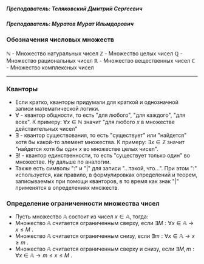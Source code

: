 ##### *Преподаватель: Теляковский Дмитрий Сергеевич*
##### *Преподаватель: Муратов Мурат Ильмдарович*

### **Обозначения числовых множеств**
$\mathbb N$ - Множество натуральных чисел
$\mathbb Z$ - Множество целых чисел
$\mathbb Q$ - Множество рациональных чисел
$\mathbb R$ - Множество вещественных чисел
$\mathbb C$ - Множество комплексных чисел
****
### **Кванторы**
- Если кратко, кванторы придумали для краткой и однозначной записи математической логики. 
- $\forall$ - квантор общности, то есть "для любого", "для каждого", "для всех". К примеру: $\forall x \in \mathbb N$ значит "для любого $x$ в множестве действительных чисел" 
- $\exists$ - квантор существования, то есть "существует" или "найдется" хотя бы какой-то элемент множества. К примеру: $\exists x \in \mathbb Z$ значит "найдется хотя бы один $x$ во множестве целых чисел". 
- $\exists !$ - квантор единственности, то есть "существует только один" во множестве. Ну дальше по аналогии. 
- Также есть символы ":" и "|" для записи "...такой, что...". При этом ":" используется, как правило, в формулировках определений и теорем, записываемых при помощи кванторов, в то время как знак "|" применятся в определениях множеств. 
### **Определение ограниченности множества чисел**
- Пусть множество $\mathbb A$ состоит из чисел $x \in \mathbb A$, тогда:
- Множество $\mathbb A$ считается ограниченным сверху, если $\exists M : \forall x \in \mathbb A \rightarrow x \leq M$ .
- Множество $\mathbb A$ считается ограниченным снизу, если $\exists m : \forall x \in \mathbb A \rightarrow x \geq m$ .
- Множество $\mathbb A$ считается ограниченным сверху и снизу, если $\exists M, m : \forall x \in \mathbb A \rightarrow m \leq x \leq M$ .


